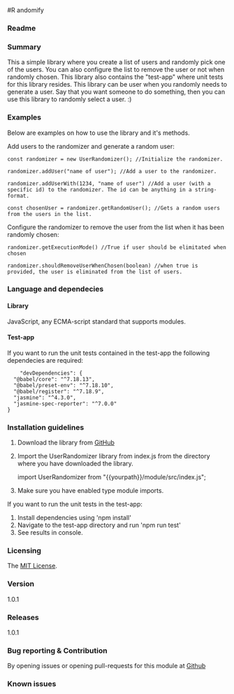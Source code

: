#R andomify

### Readme

### Summary

This a simple library where you create a list of users and randomly pick one of the users. You can also configure the list to remove the user or not when randomly chosen. This library also contains the "test-app" where unit tests for this library resides. This library can be user when you randomly needs to generate a user. Say that you want someone to do something, then you can use this library to randomly select a user. :)

### Examples

Below are examples on how to use the library and it's methods.

Add users to the randomizer and generate a random user:

    const randomizer = new UserRandomizer(); //Initialize the randomizer.

    randomizer.addUser("name of user"); //Add a user to the randomizer.

    randomizer.addUserWith(1234, "name of user") //Add a user (with a specific id) to the randomizer. The id can be anything in a string-format.

    const chosenUser = randomizer.getRandomUser(); //Gets a random users from the users in the list.

Configure the randomizer to remove the user from the list when it has been randomly chosen:

    randomizer.getExecutionMode() //True if user should be elimitated when chosen

    randomizer.shouldRemoveUserWhenChosen(boolean) //when true is provided, the user is eliminated from the list of users.

### Language and dependecies

#### Library

JavaScript, any ECMA-script standard that supports modules.

#### Test-app

If you want to run the unit tests contained in the test-app the following dependecies are required:

        "devDependencies": {
      "@babel/core": "^7.18.13",
      "@babel/preset-env": "^7.18.10",
      "@babel/register": "^7.18.9",
      "jasmine": "^4.3.0",
      "jasmine-spec-reporter": "^7.0.0"
    }

### Installation guidelines

1. Download the library from [GitHub](https://github.com/matthihat/randomify)
2. Import the UserRandomizer library from index.js from the directory where you have downloaded the library.

   import UserRandomizer from "{{yourpath}}/module/src/index.js";

3. Make sure you have enabled type module imports.

If you want to run the unit tests in the test-app:

1. Install dependencies using 'npm install'
2. Navigate to the test-app directory and run 'npm run test'
3. See results in console.

### Licensing

The [MIT License](https://opensource.org/licenses/mit).

### Version

1.0.1

### Releases

1.0.1

### Bug reporting & Contribution

By opening issues or opening pull-requests for this module at [Github](https://github.com/matthihat/1dv610_lab02)

### Known issues
